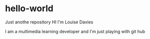 # hello-world
Just anothe repository
HI I'm Louise Davies 

I am a multimedia learning developer and I'm just playing with git hub
